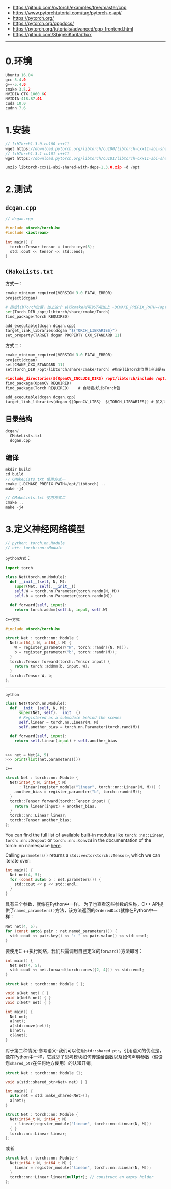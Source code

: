 - https://github.com/pytorch/examples/tree/master/cpp
- https://www.pytorchtutorial.com/tag/pytorch-c-api/
- https://pytorch.org/
- https://pytorch.org/cppdocs/
- https://pytorch.org/tutorials/advanced/cpp_frontend.html
- https://github.com/ShigekiKarita/thxx


---
# 0.环境
```c
Ubuntu 16.04
gcc-5.4.0
g++-5.4.0
cmake 3.5.2
NVIDIA GTX 1060 6G
NVIDIA-418.87.01
cuda 10.0
cudnn 7.6
```
# 1.安装
```c
// libTorch1.3.0-cu100 c++11
wget https://download.pytorch.org/libtorch/cu100/libtorch-cxx11-abi-shared-with-deps-1.3.0.zip
// libTorch1.3.1-cu101 c++11
wget https://download.pytorch.org/libtorch/cu101/libtorch-cxx11-abi-shared-with-deps-1.3.1.zip

unzip libtorch-cxx11-abi-shared-with-deps-1.3.0.zip -d /opt
```
# 2.测试
## `dcgan.cpp`
```c
// dcgan.cpp

#include <torch/torch.h>
#include <iostream>

int main() {
  torch::Tensor tensor = torch::eye(3);
  std::cout << tensor << std::endl;
}
```
## `CMakeLists.txt`
方式一：
```python
cmake_minimum_required(VERSION 3.0 FATAL_ERROR)
project(dcgan)

# 指定libTorch位置，加上这个 执行cmake时可以不用加上 -DCMAKE_PREFIX_PATH=/opt/libtorch
set(Torch_DIR /opt/libtorch/share/cmake/Torch)
find_package(Torch REQUIRED)

add_executable(dcgan dcgan.cpp)
target_link_libraries(dcgan "${TORCH_LIBRARIES}")
set_property(TARGET dcgan PROPERTY CXX_STANDARD 11)
```
方式二：
```c
cmake_minimum_required(VERSION 3.0 FATAL_ERROR)
project(dcgan)
set(CMAKE_CXX_STANDARD 11)
set(Torch_DIR /opt/libtorch/share/cmake/Torch) #指定libTorch位置(应该是有更好的办法安装)

#include_directories(${OpenCV_INCLUDE_DIRS} /opt/libtorch/include /opt/libtorch/include/torch/csrc/api/include)
find_package(OpenCV REQUIRED)
find_package(Torch REQUIRED)    # 自动查找libTorch包

add_executable(dcgan dcgan.cpp)
target_link_libraries(dcgan ${OpenCV_LIBS}  ${TORCH_LIBRARIES}) # 加入libTorch的库文件路径
```



## 目录结构
```c
dcgan/
  CMakeLists.txt
  dcgan.cpp
```
## 编译
```c
mkdir build
cd build
// CMakeLists.txt 使用方式一
cmake [-DCMAKE_PREFIX_PATH=/opt/libtorch] ..
make -j4

// CMakeLists.txt 使用方式二
cmake ..
make -j4
```

# 3.定义神经网络模型
```c
// python: torch.nn.Module
// c++: torch::nn::Module
```
`python方式`：
```python
import torch

class Net(torch.nn.Module):
  def __init__(self, N, M):
    super(Net, self).__init__()
    self.W = torch.nn.Parameter(torch.randn(N, M))
    self.b = torch.nn.Parameter(torch.randn(M))

  def forward(self, input):
    return torch.addmm(self.b, input, self.W)
```
`C++方式`
```c
#include <torch/torch.h>

struct Net : torch::nn::Module {
  Net(int64_t N, int64_t M) {
    W = register_parameter("W", torch::randn({N, M}));
    b = register_parameter("b", torch::randn(M));
  }
  torch::Tensor forward(torch::Tensor input) {
    return torch::addmm(b, input, W);
  }
  torch::Tensor W, b;
};
```
---
`python`
```python
class Net(torch.nn.Module):
  def __init__(self, N, M):
      super(Net, self).__init__()
      # Registered as a submodule behind the scenes
      self.linear = torch.nn.Linear(N, M)
      self.another_bias = torch.nn.Parameter(torch.rand(M))

  def forward(self, input):
    return self.linear(input) + self.another_bias
 

>>> net = Net(4, 5)
>>> print(list(net.parameters()))
```
`c++`
```c
struct Net : torch::nn::Module {
  Net(int64_t N, int64_t M)
      : linear(register_module("linear", torch::nn::Linear(N, M))) {
    another_bias = register_parameter("b", torch::randn(M));
  }
  torch::Tensor forward(torch::Tensor input) {
    return linear(input) + another_bias;
  }
  torch::nn::Linear linear;
  torch::Tensor another_bias;
};
```
You can find the full list of available built-in modules like `torch::nn::Linear`, `torch::nn::Dropout` or `torch::nn::Conv2d` in the documentation of the torch::nn namespace [here](https://pytorch.org/cppdocs/api/namespace_torch__nn.html).

Calling `parameters()` returns a `std::vector<torch::Tensor>`, which we can iterate over:
```c
int main() {
  Net net(4, 5);
  for (const auto& p : net.parameters()) {
    std::cout << p << std::endl;
  }
}
```
具有三个参数，就像在Python中一样。 为了也查看这些参数的名称，C++ API提供了`named_parameters()`方法，该方法返回的`OrderedDict`就像在Python中一样：
```c
Net net(4, 5);
for (const auto& pair : net.named_parameters()) {
  std::cout << pair.key() << ": " << pair.value() << std::endl;
}
```
要使用C ++执行网络，我们只需调用自己定义的`forward()`方法即可：
```c
int main() {
  Net net(4, 5);
  std::cout << net.forward(torch::ones({2, 4})) << std::endl;
}
```


```c
struct Net : torch::nn::Module { };

void a(Net net) { }
void b(Net& net) { }
void c(Net* net) { }

int main() {
  Net net;
  a(net);
  a(std::move(net));
  b(net);
  c(&net);
}
```
对于第二种情况-参考语义-我们可以使用`std::shared_ptr`。引用语义的优点是，像在Python中一样，它减少了思考模块如何传递给函数以及如何声明参数（假设您`shared_ptr`在任何地方使用）的认知开销。
```c
struct Net : torch::nn::Module {};

void a(std::shared_ptr<Net> net) { }

int main() {
  auto net = std::make_shared<Net>();
  a(net);
}
```

```c
struct Net : torch::nn::Module {
  Net(int64_t N, int64_t M)
    : linear(register_module("linear", torch::nn::Linear(N, M)))
  { }
  torch::nn::Linear linear;
};
```
或者
```c
struct Net : torch::nn::Module {
  Net(int64_t N, int64_t M) {
    linear = register_module("linear", torch::nn::Linear(N, M));
  }
  torch::nn::Linear linear{nullptr}; // construct an empty holder
};
```
